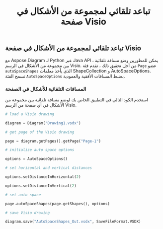 ﻿---
title: تباعد تلقائي لمجموعة من الأشكال في صفحة Visio
type: docs
weight: 30
url: /ar/python-java/auto-space-a-collection-of-shapes-in-the-visio-page/
---
## **تباعد تلقائي لمجموعة من الأشكال في صفحة Visio**
مع Aspose.Diagram لـ Python عبر Java API ، يمكن للمطورين وضع مسافة تلقائية بين مجموعة من الأشكال في الرسم Visio. من أجل تحقيق ذلك ، تقدم فئة `Page` عضو `autoSpaceShapes` الذي يأخذ معلمات ShapeCollection و AutoSpaceOptions. تسمح الفئة `AutoSpaceOptions` بضبط المسافات الأفقية والعمودية.

### **المسافات التلقائية للأشكال في الصفحة**
استخدم الكود التالي في التطبيق الخاص بك لوضع مسافة تلقائية بين مجموعة من الأشكال في أي صفحة من الرسم Visio.

``` python
# load a Visio drawing

diagram = Diagram("Drawing1.vsdx")

# get page of the Visio drawing

page = diagram.getPages().getPage("Page-1")

# initialize auto space options

options = AutoSpaceOptions()

# set horizontal and vertical distances

options.setDistanceInHorizontal(2)

options.setDistanceInVertical(2)

# set auto space 

page.autoSpaceShapes(page.getShapes(), options)

# save Visio drawing

diagram.save("AutoSpaceShapes_Out.vsdx", SaveFileFormat.VSDX)

```
